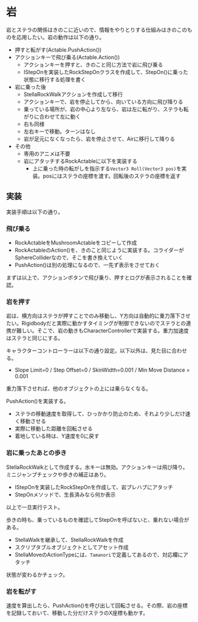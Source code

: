 # 岩
岩とステラの関係はきのこに近いので、情報をやりとりする仕組みはきのこのものを応用したい。岩の動作は以下の通り。

- 押すと転がす(Actable.PushAction())
- アクションキーで飛び乗る(Actable.Action())
  - アクションキーを押すと、きのこと同じ方法で岩に飛び乗る
  - IStepOnを実装したRockStepOnクラスを作成して、StepOn()に乗った状態に移行する処理を書く
- 岩に乗った後
  - StellaRockWalkアクションを作成して移行
  - アクションキーで、岩を停止してから、向いている方向に飛び降りる
  - 乗っている場所が、岩の中心より左なら、岩は左に転がり、ステラも転がりに合わせて左に動く
  - 右も同様
  - 左右キーで移動。ターンはなし
  - 岩が足元になくなったら、岩を停止させて、Airに移行して降りる
- その他
  - 専用のアニメは不要
  - 岩にアタッチするRockActableに以下を実装する
    - 上に乗った時の転がしを指示する`Vector3 Roll(Vector3 pos)`を実装。posにはステラの座標を渡す。回転後のステラの座標を返す

## 実装
実装手順は以下の通り。

### 飛び乗る
- RockActableをMushroomActableをコピーして作成
- RockActableのAction()を、きのこと同じように実装する。コライダーがSphereColliderなので、そこを書き換えていく
- PushAction()は別の処理になるので、一先ず表示をさせておく

まずは以上で、アクションボタンで飛び乗り、押すとログが表示されることを確認。

### 岩を押す
岩は、横方向はステラが押すことでのみ移動し、Y方向は自動的に重力落下させたい。Rigidbodyだと実際に動かすタイミングが制御できないのでステラとの連携が難しい。そこで、岩の動きもCharacterControllerで実装する。重力加速度はステラと同じにする。

キャラクターコントローラーは以下の通り設定。以下以外は、見た目に合わせる。

- Slope Limit=0 / Step Offset=0 / SkinWidth=0.001 / Min Move Distance = 0.001

重力落下させれば、他のオブジェクトの上には乗らなくなる。

PushAction()を実装する。

- ステラの移動速度を取得して、ひっかかり防止のため、それより少しだけ速く移動させる
- 実際に移動した距離を回転させる
- 着地している時は、Y速度を0に戻す

### 岩に乗ったあとの歩き
StellaRockWalkとして作成する。水キーは無効。アクションキーは飛び降り。ミニジャンプチェックや歩きの補正はあり。

- IStepOnを実装したRockStepOnを作成して、岩プレハブにアタッチ
- StepOnメソッドで、生長済みなら何か表示

以上で一旦実行テスト。

歩きの時も、乗っているものを確認してStepOnを呼ばないと、乗れない場合がある。

- StellaWalkを継承して、StellaRockWalkを作成
- スクリプタブルオブジェクトとしてアセット作成
- StellaMoveのActionTypeには、`Tamanori`で定義してあるので、対応欄にアタッチ

状態が変わるかチェック。

### 岩を転がす
速度を算出したら、PushAction()を呼び出して回転させる。その際、岩の座標を記録しておいて、移動した分だけステラのX座標も動かす。
